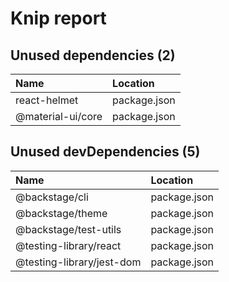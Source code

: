 # Knip report

## Unused dependencies (2)

| Name              | Location     |
|:------------------|:-------------|
| react-helmet      | package.json |
| @material-ui/core | package.json |

## Unused devDependencies (5)

| Name                      | Location     |
|:--------------------------|:-------------|
| @backstage/cli            | package.json |
| @backstage/theme          | package.json |
| @backstage/test-utils     | package.json |
| @testing-library/react    | package.json |
| @testing-library/jest-dom | package.json |

